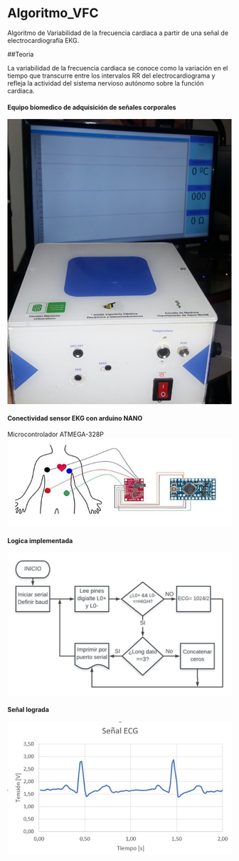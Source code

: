 # Algoritmo_VFC
Algoritmo de Variabilidad de la frecuencia cardiaca a partir de una señal de electrocardiografía EKG.

##Teoria

La variabilidad de la frecuencia cardiaca se conoce como la variación en el tiempo que transcurre entre los intervalos RR del electrocardiograma y refleja la actividad del sistema nervioso autónomo sobre la función cardiaca.

#### Equipo biomedico de adquisición de señales corporales
![alt text](image1.jpg)

#### Conectividad sensor EKG con arduino NANO

Microcontrolador ATMEGA-328P
![alt text](image2.jpg)

#### Logica implementada
![alt text](image3.jpg)


#### Señal lograda
![alt text](image4.jpg)
